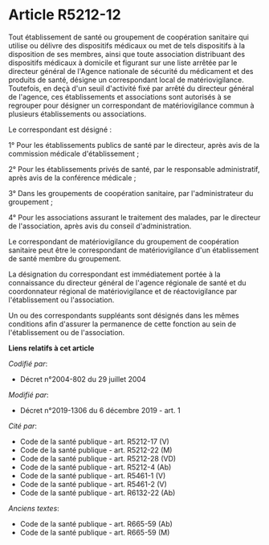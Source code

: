 # Article R5212-12

Tout établissement de santé ou groupement de coopération sanitaire qui utilise ou délivre des dispositifs médicaux ou met de
tels dispositifs à la disposition de ses membres, ainsi que toute association distribuant des dispositifs médicaux à domicile
et figurant sur une liste arrêtée par le directeur général de l'Agence nationale de sécurité du médicament et des produits de
santé, désigne un correspondant local de matériovigilance. Toutefois, en deçà d'un seuil d'activité fixé par arrêté du
directeur général de l'agence, ces établissements et associations sont autorisés à se regrouper pour désigner un
correspondant de matériovigilance commun à plusieurs établissements ou associations.

Le correspondant est désigné :

1° Pour les établissements publics de santé par le directeur, après avis de la commission médicale d'établissement ;

2° Pour les établissements privés de santé, par le responsable administratif, après avis de la conférence médicale ;

3° Dans les groupements de coopération sanitaire, par l'administrateur du groupement ;

4° Pour les associations assurant le traitement des malades, par le directeur de l'association, après avis du conseil
d'administration.

Le correspondant de matériovigilance du groupement de coopération sanitaire peut être le correspondant de matériovigilance
d'un établissement de santé membre du groupement.

La désignation du correspondant est immédiatement portée à la connaissance du directeur général de l'agence régionale de
santé et du coordonnateur régional de matériovigilance et de réactovigilance par l'établissement ou l'association.

Un ou des correspondants suppléants sont désignés dans les mêmes conditions afin d'assurer la permanence de cette fonction au
sein de l'établissement ou de l'association.

**Liens relatifs à cet article**

_Codifié par_:

  - Décret n°2004-802 du 29 juillet 2004

_Modifié par_:

  - Décret n°2019-1306 du 6 décembre 2019 - art. 1

_Cité par_:

  - Code de la santé publique - art. R5212-17 (V)
  - Code de la santé publique - art. R5212-22 (M)
  - Code de la santé publique - art. R5212-28 (VD)
  - Code de la santé publique - art. R5212-4 (Ab)
  - Code de la santé publique - art. R5461-1 (V)
  - Code de la santé publique - art. R5461-2 (V)
  - Code de la santé publique - art. R6132-22 (Ab)

_Anciens textes_:

  - Code de la santé publique - art. R665-59 (Ab)
  - Code de la santé publique - art. R665-59 (M)
